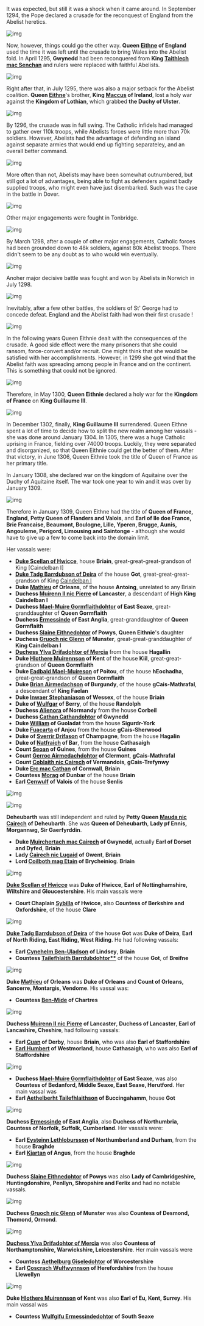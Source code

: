 It was expected, but still it was a shock when it came around. In September 1294, the Pope declared a crusade for the reconquest of England from the Abelist heretics.

 ![img](18-Queen-Eithne-1308/event1.jpg)

Now, however, things could go the other way. **Queen  [Eithne](../p/eithne_nic_baethine_1238.md) of England** used the time it was left until the crusade to bring Wales into the Abelist fold. In April 1295, **Gwynedd** had been reconquered from **King [Taithlech mac Senchan](../p/taithlech_mac_senchan_1243.md)** and rulers were replaced with faithful Abelists.

 ![img](18-Queen-Eithne-1308/event2.jpg)

Right after that, in July 1295, there was also a major setback for the Abelist coalition. **Queen  [Eithne](../p/eithne_nic_baethine_1238.md)**'s brother, **King [Maccus](../p/maccus_baethineson_1273.md) of Ireland**, lost a holy war against the **Kingdom of Lothian**, which grabbed **the Duchy of Ulster**.

![img](18-Queen-Eithne-1308/event3.jpg)

By 1296, the crusade was in full swing. The Catholic infidels had managed to gather over 110k troops, while Abelists forces were little more than 70k soldiers. However, Abelists had the advantage of defending an island against separate armies that would end up fighting separateley, and an overall better command.  

![img](18-Queen-Eithne-1308/crus1.jpg)

More often than not, Abelists may have been somewhat outnumbered, but still got a lot of advantages, being able to fight as defenders against badly supplied troops, who might even have just disembarked. Such was the case in the battle in Dover. 

![img](18-Queen-Eithne-1308/bat1.jpg)

Other major engagements were fought in Tonbridge.

![img](18-Queen-Eithne-1308/bat2.jpg)

By March 1298, after a couple of other major engagements, Catholic forces had been grounded down to 48k soldiers, against 80k Abelist troops. There didn't seem to be any doubt as to who would win eventually.

![img](18-Queen-Eithne-1308/crus2.jpg)

Anoher major decisive battle was fought and won by Abelists in Norwich in July 1298.

![img](18-Queen-Eithne-1308/crus3.jpg)

Inevitably, after a few other battles, the soldiers of St' George had to concede defeat. England and the Abelist faith had won their first crusade ! 

![img](18-Queen-Eithne-1308/crus4.jpg)

In the following years Queen Eithnie dealt with the consequences of the crusade. A good side effect were the many prisoners that she could ransom, force-convert and/or recruit. 
One might think that she would be satisfied with her accomplishments. However, in 1299 she got wind that the Abelist faith was spreading among people in France and on the continent. This is something that could not be ignored.

![img](18-Queen-Eithne-1308/faith1.jpg)

Therefore, in May 1300, **Queen Eithnie** declared a holy war for the **Kingdom of France** on **King Guillaume III**.  

![img](18-Queen-Eithne-1308/war1.jpg)

In December 1302, finally, **King Guillaume III** surrendered. Queen Eithne spent a lot of time to decide how to split the new realm among her vassals - she was done around January 1304.
In 1305, there was a huge Catholic uprising in France, fielding over 74000 troops. Luckily, they were separated and disorganized, so that Queen Eithnie could get the better of them. 
After that victory, in June 1306, Queen Eithnie took the title of Queen of France as her primary title.

In January 1308, she declared war on the kingdom of Aquitaine over the Duchy of Aquitaine itself. The war took one year to win and it was over by January 1309.

![img](18-Queen-Eithne-1308/war2.jpg) 

Therefore in January 1309, Queen Eithne had the title of **Queen of France, England**, **Petty Queen of Flanders and Valois**, and **Earl of Ile doe France, Brie Francaise, Beaumont, Boulogne, Lille, Yperen, Brugge, Aunis, Angouleme, Perigord, Limousing and Saintonge** - although she would have to give up a few to come back into the domain limit.

Her vassals were:

- [**Duke Scellan of Hwicce**](../p/scellan_1255.md), house **Briain**, great-great-great-grandson of King [Caindelban I]
- [**Duke Tadg Barrdubson of Deira**](../p/tadg_barrdubson_1257.md) of the house **Got**, great-great-great-grandson of King [Caindelban I](../p/caindelban_i_mac_faelan_1114.md)
- **Duke [Mathieu](../p/mathieu_1220.md) of Orleans**, of the house **Antoing**, unrelated to any Briain
- **Duchess [Muirenn II nic Pierre](../p/muirenn_ii_nic_pierre_1275.md) of Lancaster**, a descendant of **High King Caindelban I**
- **Duchess [Mael-Muire Gormflaithdohtor](../p/mael-muire_gormflaithdohtor_1268.md) of East Seaxe**, great-granddaughter of **Queen Gormflaith**
- **Duchess [Ermessinde](../p/ermessinde_1264.md) of East Anglia**, great-granddaughter of **Queen Gormflaith**
- **Duchess [Slaine Eithnedohtor](../p/slaine_eithnedohtor_1268.md) of Powys**, **Queen Eithnie**'s daughter
- **Duchess [Gruoch nic Glenn](../p/gruoch_nic_glenn_1273.md) of Munster**, great-great-granddaughter of **King Caindelban I**
- [**Duchess Ylva Drifadohtor of Mercia**](../p/ylva_drifadohtor_1261.md) from the house **Hagallin**
- **Duke [Hlothere Muirennson](../p/hlothere_muirennson_1278.md) of Kent** of the house **Kiil**, great-great-grandson of **Queen Gormflaith**
- **Duke [Eadbald Mael-Muireson](../p/eadbald_mael-muireson_1286.md) of Poitou**, of the house 
 **hEochadha**, great-great-grandson of **Queen Gormflaith**
- **Duke [Brian Airmedachson](../p/brian_airmedachson_1281.md) of Burgundy**, of the house **gCais-Mathrafal**, a descendant of **King Faelan**
- **Duke [Inwaer Stephaniason](../p/inwaer_stephaniason_1295.md) of Wessex**, of the house **Briain**
- **Duke of [Wulfgar](../p/wulfgar_1282.md) of Berry**, of the house **Randolph**
- **Duchess [Alienora](../p/alienora_1275.md) of Normandy** from the house **Corbeil**
- **Duchess [Cathan Cathandohtor](../p/cathan_cathandohtor_1247.md) of Gwynedd**
- **Duke [William](../p/william_1247.md) of Guoladat** from the house **Sigurdr-York** 
- **Duke [Fuacarta](../p/fuacarta_1283.md) of Anjou** from the house **gCais-Sherwood**
- **Duke of [Sverrir Drifason](../p/sverrir_drifason_1272.md) of Champagne**, from the house **Hagalin**
- **Duke of [Natfraich](../p/natfraich_1280.md) of Bar**, from the house **Cathasaigh**
- **Count [Seoan](../p/seoan_1261.md) of Guines**, from the house **Guines**
- **Count [Gerroc Airmedachdohtor](../p/gerroc_airmedachdohtor_1289.md) of Clermont**, **gCais-Mathrafal**
- **Count [Coblaith nic Cairech](../p/coblaith_nic_cairech_1277.md) of Vermandois**, **gCais-Trefynwy**
- **Duke [Erc mac Cathan](../p/erc_mac_cathan_1264.md) of Cornwall**, **Briain**
- **Countess [Morag](../p/morag_1274.md) of Dunbar** of the house **Briain**
- **Earl [Cenwulf](../p/cenwulf_1309.md) of Valois** of the house **Senlis**

![img](18-Queen-Eithne-1308/map1.jpg) 

![img](18-Queen-Eithne-1308/map2.jpg) 

**Deheubarth** was still independent and ruled by **Petty Queen [Mauda nic Cairech](../p/mauda_nic_cairech_1255.md) of Deheubarth**. She was **Queen of Deheubarth**, **Lady pf Ennis, Morgannwg, Sir Gaerfyrddin**.

- **Duke [Muirchertach mac Cairech](../p/muirchertach_mac_cairech_1272.md) of Gwynedd**, actually **Earl of Dorset and Dyfed**, **Briain**
- **Lady [Cairech nic Lugaid](../p/cairech_nic_lugaid_1250.md) of Gwent**, **Briain**
- **Lord [Coilboth mag Etain](../p/coilboth_mag_etain_1287.md) of Brycheiniog**. **Briain**

![img](18-Queen-Eithne-1308/map3.jpg) 

[**Duke Scellan of Hwicce**](../p/scellan_1255.md) was **Duke of Hwicce**, **Earl of Nottinghamshire, Wiltshire and Gloucestershire**. His main vassals were 
- **Court Chaplain [Sybilla](../p/sybilla_1248.md) of Hwicce**, also **Countess of Berkshire and Oxfordshire**, of the house **Clare** 

![img](18-Queen-Eithne-1308/map4.jpg) 

  
[**Duke Tadg Barrdubson of Deira**](../p/tadg_barrdubson_1257.md) of the house **Got** was **Duke of Deira**, **Earl of North Riding, East Riding, West Riding**. He had following vassals:

- **Earl [Cynehelm Ben-Uladson](../p/cynehelm_ben-uladson_1270.md) of Lindsey**, **Briain**
- **Countess [Tailefhlaith Barrdubdohtor**](../p/tailefhlaith_barrdubdohtor_1252.md)** of the house **Got**, of **Breifne**

![img](18-Queen-Eithne-1308/map5.jpg) 

**Duke [Mathieu](../p/mathieu_1220.md) of Orleans** was **Duke of Orleans** and **Count of Orleans, Sancerre, Montargis, Vendome**. His vassal was:
 
- **Countess [Ben-Mide](../p/ben-mide_1282.md) of Chartres** 

![img](18-Queen-Eithne-1308/map6.jpg) 

**Duchess [Muirenn II nic Pierre](../p/muirenn_ii_nic_pierre_1275.md) of Lancaster**, **Duchess of Lancaster**, **Earl of Lancashire, Cheshire**, had following vassals:

- **Earl [Cuan](../p/cuan_mac_cuan_1245.md) of Derby**, house **Briain**, who was also **Earl of Staffordshire**
- **[Earl Humbert](../p/humbert_mac_muirenn_1258) of Westmorland**, house **Cathasaigh**, who was also **Earl of Staffordshire**

![img](18-Queen-Eithne-1308/map7.jpg) 

- **Duchess [Mael-Muire Gormflaithdohtor](../p/mael-muire_gormflaithdohtor_1268.md) of East Seaxe**, was also **Countess of Bedanford, Middle Seaxe, East Seaxe, Herutford**. Her main vassal was
- **Earl [Aethelberht Tailefhlaithson](../p/aethelberht_tailefhlaithson_1274.md) of Buccingahamm**, house **Got**

![img](18-Queen-Eithne-1308/map9.jpg) 

**Duchess [Ermessinde](../p/ermessinde_1264.md) of East Anglia**, also **Duchess of Northumbria**, **Countess of Norfolk, Suffolk, Cumberland**. Her vassals were:

- **Earl [Eysteinn Lethlobursson](../p/eysteinn_lethlobursson_1271.md) of Northumberland and Durham**, from the house **Braghde**
- **Earl [Kjartan](../p/kjartan_1274.md) of Angus**, from the house **Braghde**

![img](18-Queen-Eithne-1308/map10.jpg)

**Duchess [Slaine Eithnedohtor](../p/slaine_eithnedohtor_1268.md) of Powys** was also **Lady of Cambridgeshire, Huntingdonshire, Penllyn, Shropshire and Ferlix** and had no notable vassals.

![img](18-Queen-Eithne-1308/map11.jpg)

**Duchess [Gruoch nic Glenn](../p/gruoch_nic_glenn_1273.md) of Munster** was also **Countess of Desmond, Thomond, Ormond**.

![img](18-Queen-Eithne-1308/map12.jpg)

[**Duchess Ylva Drifadohtor of Mercia**](../p/ylva_drifadohtor_1261.md) was also **Countess of Northamptonshire, Warwickshire, Leicestershire**. Her main vassals were 
- **Countess [Aethelburg Giseledohtor](../p/aethelburg_giseledohtor_1283.md) of Worcestershire**
- **Earl [Coscrach Wulfwynnson](../p/coscrach_wulfwynnson_1290.md) of Herefordshire** from the house **Llewellyn**

![img](18-Queen-Eithne-1308/map13.jpg) 

**Duke [Hlothere Muirennson](../p/hlothere_muirennson_1278.md) of Kent** was also **Earl of Eu, Kent, Surrey**. His main vassal was 
- **Countess [Wulfgifu Ermessindedohtor](../p/wulfgifu_ermessindedohtor_1282.md) of South Seaxe**